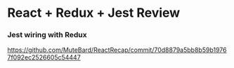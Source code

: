# React + Redux + Jest Review

### Jest wiring with Redux
https://github.com/MuteBard/ReactRecap/commit/70d8879a5bb8b59b19767f092ec2526605c54447





